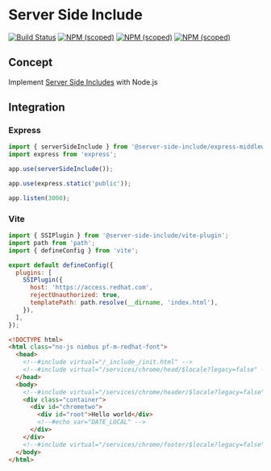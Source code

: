 # Server Side Include

[![Build Status](https://github.com/kunyan/server-side-include/workflows/Build/badge.svg)](https://github.com/kunyan/server-side-include/actions)
[![NPM (scoped)](https://img.shields.io/npm/v/@server-side-include/core?label=npm%20%7C%20core)](https://www.npmjs.com/package/@server-side-include/core)
[![NPM (scoped)](https://img.shields.io/npm/v/@server-side-include/express-middleware?label=npm%20%7C%20express-middleware)](https://www.npmjs.com/package/@server-side-include/express-middleware)
[![NPM (scoped)](https://img.shields.io/npm/v/@server-side-include/vite-plugin?label=npm%20%7C%20vite-plugin)](https://www.npmjs.com/package/@server-side-include/vite-plugin)

## Concept

Implement [Server Side Includes](https://httpd.apache.org/docs/current/howto/ssi.htm) with Node.js

## Integration

### Express

```js
import { serverSideInclude } from '@server-side-include/express-middleware';
import express from 'express';

app.use(serverSideInclude());

app.use(express.static('public'));

app.listen(3000);
```

### Vite

```js
import { SSIPlugin } from '@server-side-include/vite-plugin';
import path from 'path';
import { defineConfig } from 'vite';

export default defineConfig({
  plugins: [
    SSIPlugin({
      host: 'https://access.redhat.com',
      rejectUnauthorized: true,
      templatePath: path.resolve(__dirname, 'index.html'),
    }),
  ],
});
```

```html
<!DOCTYPE html>
<html class="no-js nimbus pf-m-redhat-font">
  <head>
    <!--#include virtual="/_include_/init.html" -->
    <!--#include virtual="/services/chrome/head/$locale?legacy=false" -->
  </head>
  <body>
    <!--#include virtual="/services/chrome/header/$locale?legacy=false" -->
    <div class="container">
      <div id="chrometwo">
        <div id="root">Hello world</div>
        <!--#echo var="DATE_LOCAL" -->
      </div>
    </div>
    <!--#include virtual="/services/chrome/footer/$locale?legacy=false" -->
  </body>
</html>
```
